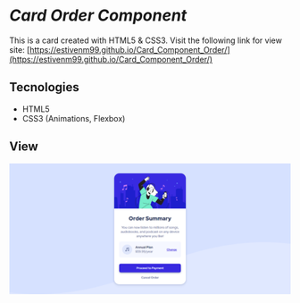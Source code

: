 # *Card Order Component*

This is a card created with HTML5 & CSS3. Visit the following link for view site: [https://estivenm99.github.io/Card_Component_Order/](https://estivenm99.github.io/Card_Component_Order/)

## **Tecnologies**

- HTML5
- CSS3 (Animations, Flexbox)

## **View**

![view deskop](./images/view-desktop.png)

